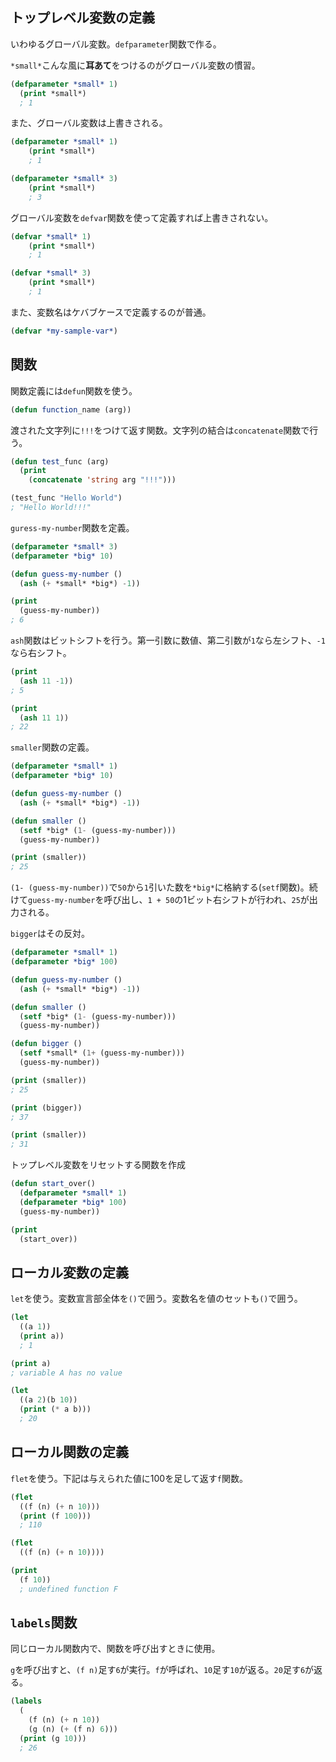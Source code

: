 ## トップレベル変数の定義

いわゆるグローバル変数。`defparameter`関数で作る。

`*small*`こんな風に**耳あて**をつけるのがグローバル変数の慣習。

```lisp
(defparameter *small* 1)
  (print *small*)
  ; 1
```

また、グローバル変数は上書きされる。

```lisp
(defparameter *small* 1)
	(print *small*)
	; 1

(defparameter *small* 3)
	(print *small*)
	; 3
```

グローバル変数を`defvar`関数を使って定義すれば上書きされない。

```lisp
(defvar *small* 1)
	(print *small*)
	; 1

(defvar *small* 3)
	(print *small*)
	; 1
```

また、変数名はケバブケースで定義するのが普通。

```lisp
(defvar *my-sample-var*)
```

## 関数

関数定義には`defun`関数を使う。

```lisp
(defun function_name (arg))
```

渡された文字列に`!!!`をつけて返す関数。文字列の結合は`concatenate`関数で行う。

```lisp
(defun test_func (arg)
  (print
    (concatenate 'string arg "!!!")))

(test_func "Hello World")
; "Hello World!!!"
```

`guress-my-number`関数を定義。

```lisp
(defparameter *small* 3)
(defparameter *big* 10)

(defun guess-my-number ()
  (ash (+ *small* *big*) -1))

(print
  (guess-my-number))
; 6
```

`ash`関数はビットシフトを行う。第一引数に数値、第二引数が`1`なら左シフト、`-1`なら右シフト。

```lisp
(print
  (ash 11 -1))
; 5

(print
  (ash 11 1))
; 22
```

`smaller`関数の定義。

```lisp
(defparameter *small* 1)
(defparameter *big* 10)

(defun guess-my-number ()
  (ash (+ *small* *big*) -1))

(defun smaller ()
  (setf *big* (1- (guess-my-number)))
  (guess-my-number))

(print (smaller))
; 25
```

`(1- (guess-my-number))`で`50`から`1`引いた数を`*big*`に格納する(`setf`関数)。続けて`guess-my-number`を呼び出し、`1 + 50`の1ビット右シフトが行われ、`25`が出力される。

`bigger`はその反対。

```lisp
(defparameter *small* 1)
(defparameter *big* 100)

(defun guess-my-number ()
  (ash (+ *small* *big*) -1))

(defun smaller ()
  (setf *big* (1- (guess-my-number)))
  (guess-my-number))

(defun bigger ()
  (setf *small* (1+ (guess-my-number)))
  (guess-my-number))

(print (smaller))
; 25

(print (bigger))
; 37

(print (smaller))
; 31
```

トップレベル変数をリセットする関数を作成

```lisp
(defun start_over()
  (defparameter *small* 1)
  (defparameter *big* 100)
  (guess-my-number))

(print
  (start_over))
```

## ローカル変数の定義

`let`を使う。変数宣言部全体を`()`で囲う。変数名を値のセットも`()`で囲う。

```lisp
(let
  ((a 1))
  (print a))
  ; 1

(print a)
; variable A has no value
```

```lisp
(let
  ((a 2)(b 10))
  (print (* a b)))
  ; 20
```

## ローカル関数の定義

`flet`を使う。下記は与えられた値に100を足して返す`f`関数。

```lisp
(flet
  ((f (n) (+ n 10)))
  (print (f 100)))
  ; 110
```

```lisp
(flet
  ((f (n) (+ n 10))))

(print
  (f 10))
  ; undefined function F
```

## `labels`関数

同じローカル関数内で、関数を呼び出すときに使用。

`g`を呼び出すと、`(f n)`足す`6`が実行。`f`が呼ばれ、`10`足す`10`が返る。`20`足す`6`が返る。

```lisp
(labels
  (
    (f (n) (+ n 10))
    (g (n) (+ (f n) 6)))
  (print (g 10)))
  ; 26
```

